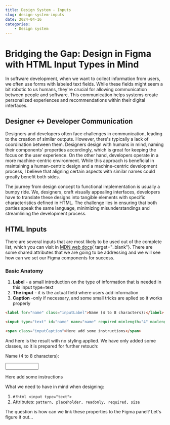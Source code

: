 ```yaml
---
title: Design System - Inputs
slug: design-system-inputs
date: 2024-04-16
categories: 
    - Design system
---
```


# Bridging the Gap: Design in Figma with HTML Input Types in Mind

In software development, when we want to collect information from users, we often use forms with labeled text fields. While these fields might seem a bit robotic to us humans, they're crucial for allowing communication between people and software. This communication helps systems create personalized experiences and recommendations within their digital interfaces.

<!-- more -->

## Designer <-> Developer Communication

Designers and developers often face challenges in communication, leading to the creation of similar outputs. However, there's typically a lack of coordination between them. Designers design with humans in mind, naming their components' properties accordingly, which is great for keeping the focus on the user experience. On the other hand, developers operate in a more machine-centric environment. While this approach is beneficial in maintaining a human-centric design and a machine-centric development process, I believe that aligning certain aspects with similar names could greatly benefit both sides.

The journey from design concept to functional implementation is usually a bumpy ride. We, designers, craft visually appealing interfaces, developers have to translate these designs into tangible elements with specific characteristics defined in HTML. The challenge lies in ensuring that both parties speak the same language, minimizing misunderstandings and streamlining the development process.

## HTML Inputs

There are several inputs that are most likely to be used out of the complete list, which you can visit in [MDN web docs](https://developer.mozilla.org/en-US/docs/Web/HTML/Element/input/button){ target="_blank"}. There are some shared attributes that we are going to be addressing and we will see how can we set our Figma components for success. 

### Basic Anatomy

1. **Label** - a small introduction on the type of information that is needed in this input type=text
2. **The input** - it is the actual field where users add information
3. **Caption** -only if necessary, and some small tricks are aplied so it works properly 

``` html
<label for="name" class="inputLabel">Name (4 to 8 characters):</label> 

<input type="text" id="name" name="name" required minlength="4" maxlength="8" size="10" class="inputTypeText"/>

<span class="inputCaption">Here add some instructions</span>

``` 
And here is the result with no styling applied. We have only added some classes, so it is prepared for further retouch:

<div class="defaultForm">

<label for="name" >Name (4 to 8 characters):</label> 

<input type="text" id="name" name="name" required minlength="4" maxlength="8" size="10"/>

<span>Here add some instructions</span>

</div>

What we need to have in mind when designing: 

1. `#!html <input type="text">`
2. Attributes: `pattern, placeholder, readonly, required, size`

The question is how can we link these properties to the Figma panel? Let's figure it out...







